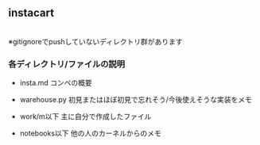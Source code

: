 ## instacart
<br>
※gitignoreでpushしていないディレクトリ群があります
<br>

### 各ディレクトリ/ファイルの説明
- insta.md
コンペの概要

- warehouse.py
初見またはほぼ初見で忘れそう/今後使えそうな実装をメモ

- work/m以下
主に自分で作成したファイル

- notebooks以下
他の人のカーネルからのメモ